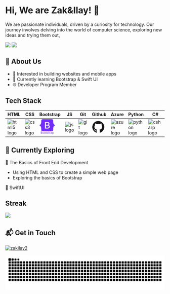 # Hi, We are Zak&Ilay! 👋
We are passionate individuals, driven by a curiosity for technology. Our journey involves delving into the world of computer science, exploring new ideas and trying them out,

<div align="left">
<picture>
  <source
    srcset="https://github-readme-stats.vercel.app/api?username=zakilay2&show_icons=true&theme=vue-dark&hide_border=true" height="180"
    media="(prefers-color-scheme: dark)"
  />
  <source
    srcset="https://github-readme-stats.vercel.app/api?username=zakilay2&theme=vue&show_icons=true" height="180"
    media="(prefers-color-scheme: light), (prefers-color-scheme: no-preference)"
  />
  <img src="https://github-readme-stats.vercel.app/api?username=zakilay2&show_icons=true" />
</picture>
<picture>
  <source
    srcset="https://github-readme-stats.vercel.app/api/top-langs?username=zakilay2&show_icons=true&layout=compact&card_width=320&theme=vue-dark&hide_border=true" height="180"
    media="(prefers-color-scheme: dark)"
  />
  <source
    srcset="https://github-readme-stats.vercel.app/api/top-langs?username=zakilay2&layout=compact&card_width=320&theme=vue&show_icons=true&bg_color=00000000" height="180"
    media="(prefers-color-scheme: light), (prefers-color-scheme: no-preference)"
  />
  <img src="https://github-readme-stats.vercel.app/api/top-langs?username=zakilay2&show_icons=true" />
</picture>  
</div>

## 🚀 About Us

- 🔭 Interested in building websites and mobile apps
- 🌱 Currently learning Bootstrap & Swift UI
- 🌐 Developer Program Member

## Tech Stack

| HTML | CSS | Bootstrap | JS | Git | Github | Azure | Python | C# |
|------|-----|-----------|----|-----|--------|-------|-------|-----|
|  <img src="https://cdn.jsdelivr.net/gh/devicons/devicon/icons/html5/html5-original.svg" height="40" width="40" alt="html5 logo"  /> |  <img src="https://cdn.jsdelivr.net/gh/devicons/devicon/icons/css3/css3-original.svg" height="40" width="40" alt="css3 logo"  /> | <img src="https://raw.githubusercontent.com/devicons/devicon/master/icons/bootstrap/bootstrap-plain-wordmark.svg" height="49" width="49" alt="bootstrap logo" /> | <img src="https://cdn.jsdelivr.net/gh/devicons/devicon/icons/javascript/javascript-original.svg" height="40" width="40" alt="js logo"  /> | <img src="https://cdn.jsdelivr.net/gh/devicons/devicon/icons/git/git-original.svg" height="40" width="40" alt="git logo"  /> |  <img src="https://github.com/devicons/devicon/blob/master/icons/github/github-original.svg" title="Github" alt="Github" width="40" height="40"/> | <img src="https://cdn.jsdelivr.net/gh/devicons/devicon/icons/azure/azure-original.svg" height="40" width="40" alt="azure logo"  /> | <img src="https://cdn.jsdelivr.net/gh/devicons/devicon/icons/python/python-original.svg" height="40" width="40" alt="python logo"  /> | <img src="https://cdn.jsdelivr.net/gh/devicons/devicon/icons/csharp/csharp-original.svg" height="40" alt="csharp logo" /> |


## 🌱 Currently Exploring
📖 The Basics of Front End Development
  - Using HTML and CSS to create a simple web page
  - Exploring the basics of Bootstrap
    
📖 SwiftUI

## Streak

<div align="left">
<picture>
  <source
    srcset="https://streak-stats.demolab.com?user=zakilay2&show_icons=true&theme=vue-dark&hide_border=true&bg_color=00000000" height="180" 
    media="(prefers-color-scheme: dark)"
  />
  <source
    srcset="https://streak-stats.demolab.com?user=zakilay2&theme=vue&show_icons=true&hide_border=true&bg_color=00000000" height="180" 
    media="(prefers-color-scheme: light), (prefers-color-scheme: no-preference)"
  />
  <img src="https://streak-stats.demolab.com?user=zakilay2&show_icons=true" />
</picture>
</div>
    
## 📬 Get in Touch

<div align="left">
<a href="https://instagram.com/zakilay2" target="blank"><img align="center" src="https://raw.githubusercontent.com/rahuldkjain/github-profile-readme-generator/master/src/images/icons/Social/instagram.svg" alt="zakilay2" height="30" width="40" /></a>
</p>
</div>


<div align="left">
<picture>
  <source
    media="(prefers-color-scheme: dark)"
    srcset="https://raw.githubusercontent.com/zakilay2/zakilay2/output/github-contribution-grid-snake-dark.svg"
  />
  <source
    media="(prefers-color-scheme: light)"
    srcset="https://raw.githubusercontent.com/zakilay2/zakilay2/output/github-contribution-grid-snake.svg"
  />
  <img
    alt="github contribution grid snake animation"
    src="https://raw.githubusercontent.com/zakilay2/zakilay2/output/github-contribution-grid-snake.svg"
  />
</picture>
</div>
